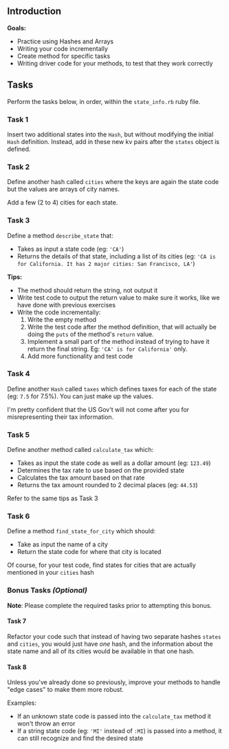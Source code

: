 ## Introduction

**Goals:** 

* Practice using Hashes and Arrays
* Writing your code incrementally
* Create method for specific tasks
* Writing driver code for your methods, to test that they work correctly

## Tasks

Perform the tasks below, in order, within the `state_info.rb` ruby file.

### Task 1

Insert two additional states into the `Hash`, but without modifying the initial `Hash` definition. Instead, add in these new kv pairs after the `states` object is defined.

### Task 2

Define another hash called `cities` where the keys are again the state code but the values are arrays of city names.

Add a few (2 to 4) cities for each state.

### Task 3

Define a method `describe_state` that:

* Takes as input a state code (eg: `'CA'`)
* Returns the details of that state, including a list of its cities (eg: `'CA is for California. It has 2 major cities: San Francisco, LA'`)

**Tips:**
* The method should return the string, not output it
* Write test code to output the return value to make sure it works, like we have done with previous exercises
* Write the code incrementally:
  1. Write the empty method
  2. Write the test code after the method definition, that will actually be doing the `puts` of the method's `return` value.
  3. Implement a small part of the method instead of trying to have it return the final string. Eg: `'CA' is for California'` only.
  4. Add more functionality and test code

### Task 4

Define another `Hash` called `taxes` which defines taxes for each of the state (eg: `7.5` for 7.5%). You can just make up the values.

I'm pretty confident that the US Gov't will not come after you for misrepresenting their tax information.

### Task 5

Define another method called `calculate_tax` which:

* Takes as input the state code as well as a dollar amount (eg: `123.49`)
* Determines the tax rate to use based on the provided state
* Calculates the tax amount based on that rate
* Returns the tax amount rounded to 2 decimal places (eg: `44.53`)

Refer to the same tips as Task 3

### Task 6

Define a method `find_state_for_city` which should:

* Take as input the name of a city
* Return the state code for where that city is located

Of course, for your test code, find states for cities that are actually mentioned in your `cities` hash

### Bonus Tasks _(Optional)_

**Note**: Please complete the required tasks prior to attempting this bonus.

#### Task 7

Refactor your code such that instead of having two separate hashes `states` and `cities`, you would just have _one_ hash, and the information about the state name and all of its cities would be available in that one hash.

#### Task 8

Unless you've already done so previously, improve your methods to handle "edge cases" to make them more robust.

Examples:
* If an unknown state code is passed into the `calculate_tax` method it won't throw an error
* If a string state code (eg: `'MI'` instead of `:MI`) is passed into a method, it can still recognize and find the desired state